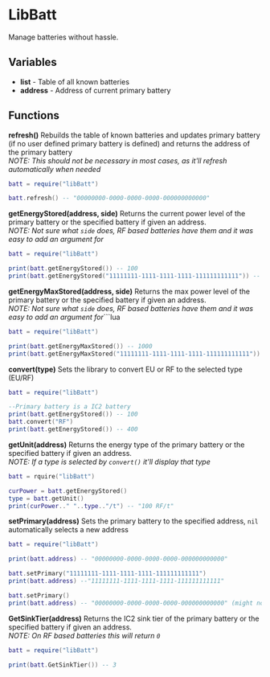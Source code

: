 # LibBatt
Manage batteries without hassle.
## Variables
* **list** - Table of all known batteries
* **address** - Address of current primary battery
## Functions
**refresh()**
Rebuilds the table of known batteries and updates primary battery (if no user defined primary battery is defined) and returns the address of the primary battery <br>
_NOTE: This should not be necessary in most cases, as it'll refresh automatically when needed_
```lua
batt = require("libBatt")

batt.refresh() -- "00000000-0000-0000-0000-000000000000"
```
**getEnergyStored(address, side)**
Returns the current power level of the primary battery or the specified battery if given an address. <br>
_NOTE: Not sure what `side` does, RF based batteries have them and it was easy to add an argument for_
```lua
batt = require("libBatt")

print(batt.getEnergyStored()) -- 100
print(batt.getEnergyStored("11111111-1111-1111-1111-111111111111")) -- 2048
```
**getEnergyMaxStored(address, side)**
Returns the max power level of the primary battery or the specified battery if given an address. <br>
_NOTE: Not sure what `side` does, RF based batteries have them and it was easy to add an argument for_```lua
```lua
batt = require("libBatt")

print(batt.getEnergyMaxStored()) -- 1000
print(batt.getEnergyMaxStored("11111111-1111-1111-1111-111111111111")) -- 50000
```
**convert(type)**
Sets the library to convert EU or RF to the selected type (EU/RF)
```lua
batt = require("libBatt")

--Primary battery is a IC2 battery
print(batt.getEnergyStored()) -- 100
batt.convert("RF")
print(batt.getEnergyStored()) -- 400
```
**getUnit(address)**
Returns the energy type of the primary battery or the specified battery if given an address. <br>
_NOTE: If a type is selected by `convert()` it'll display that type_
```lua
batt = rquire("libBatt")

curPower = batt.getEnergyStored()
type = batt.getUnit()
print(curPower.." "..type.."/t") -- "100 RF/t"
```
**setPrimary(address)**
Sets the primary battery to the specified address, `nil` automatically selects a new address
```lua
batt = require("libBatt")

print(batt.address) -- "00000000-0000-0000-0000-000000000000"

batt.setPrimary("11111111-1111-1111-1111-111111111111")
print(batt.address) --"11111111-1111-1111-1111-111111111111"

batt.setPrimary()
print(batt.address) -- "00000000-0000-0000-0000-000000000000" (might not be the same as before)
```
**GetSinkTier(address)**
Returns the IC2 sink tier of the primary battery or the specified battery if given an address. <br>
_NOTE: On RF based batteries this will return `0`_
```lua
batt = require("libBatt")

print(batt.GetSinkTier()) -- 3
```
